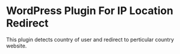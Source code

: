 # WordPress Plugin For IP Location Redirect

This plugin detects country of user and redirect to perticular country website.